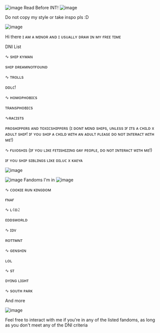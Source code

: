![image](https://user-images.githubusercontent.com/114703263/194949449-7cc58b15-8369-4921-b06c-5d3b26151812.png)
Read Before INT! ![image](https://user-images.githubusercontent.com/114703263/194949463-8af2c47c-077d-4c57-933d-2a852af79acc.png)




Do not copy my style or take inspo pls :D



![image](https://user-images.githubusercontent.com/114703263/194950609-c58fb3d0-2043-4b51-ba19-e682287b2bcd.png)


Hi there ɪ ᴀᴍ ᴀ ᴍɪɴᴏʀ ᴀɴᴅ ɪ ᴜsᴜᴀʟʟʏ ᴅʀᴀᴡ ɪɴ ᴍʏ ғʀᴇᴇ ᴛɪᴍᴇ

DNI List

∿ sʜɪᴘ ᴋʏᴍᴀɴ

sʜɪᴘ ᴅʀᴇᴀᴍɴᴏᴛғᴏᴜɴᴅ

∿ ᴛʀᴏʟʟs

ᴅᴅʟᴄ!

∿ ʜᴏᴍᴏᴘʜᴏʙɪᴄs

ᴛʀᴀɴsᴘʜᴏʙɪᴄs

∿ʀᴀᴄɪsᴛs

ᴘʀᴏsʜɪᴘᴘᴇʀs ᴀɴᴅ ᴛᴏxɪᴄsʜɪᴘᴘᴇʀs (ɪ ᴅᴏɴᴛ ᴍɪɴᴅ sʜɪᴘs, ᴜɴʟᴇss ɪғ ɪᴛs ᴀ ᴄʜɪʟᴅ x ᴀᴅᴜʟᴛ sʜɪᴘ! ɪғ ʏᴏᴜ sʜɪᴘ ᴀ ᴄʜɪʟᴅ ᴡɪᴛʜ ᴀɴ ᴀᴅᴜʟᴛ ᴘʟᴇᴀsᴇ ᴅᴏ ɴᴏᴛ ɪɴᴛᴇʀᴀᴄᴛ ᴡɪᴛʜ ᴍᴇ!)

∿ ғᴜᴊᴏsʜɪs (ɪғ ʏᴏᴜ ʟɪᴋᴇ ғᴇᴛɪsʜɪᴢɪɴɢ ɢᴀʏ ᴘᴇᴏᴘʟᴇ, ᴅᴏ ɴᴏᴛ ɪɴᴛᴇʀᴀᴄᴛ ᴡɪᴛʜ ᴍᴇ!)

ɪғ ʏᴏᴜ sʜɪᴘ sɪʙʟɪɴɢs ʟɪᴋᴇ ᴅɪʟᴜᴄ x ᴋᴀᴇʏᴀ



![image](https://user-images.githubusercontent.com/114703263/194950599-3895fd95-1b20-402a-9d61-2fb6c7d3d4a1.png)


 ![image](https://user-images.githubusercontent.com/114703263/194949449-7cc58b15-8369-4921-b06c-5d3b26151812.png) Fandoms I'm in ![image](https://user-images.githubusercontent.com/114703263/194949463-8af2c47c-077d-4c57-933d-2a852af79acc.png)

∿ ᴄᴏᴏᴋɪᴇ ʀᴜɴ ᴋɪɴɢᴅᴏᴍ

 ғɴᴀғ

∿ ʟ𝟺ᴅ𝟸

ᴇᴅᴅsᴡᴏʀʟᴅ

∿ ɪᴅᴠ

ʀᴏᴛᴛᴍɴᴛ

∿ ɢᴇɴsʜɪɴ

ʟᴏʟ

∿ sᴛ

ᴅʏɪɴɢ ʟɪɢʜᴛ

∿ sᴏᴜᴛʜ ᴘᴀʀᴋ

And more



![image](https://user-images.githubusercontent.com/114703263/194950609-c58fb3d0-2043-4b51-ba19-e682287b2bcd.png)

Feel free to interact with me if you're in any of the listed fandoms, as long as you don't meet any of the DNI criteria
